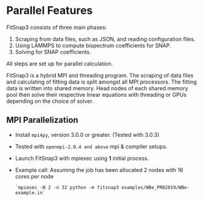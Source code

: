 # Parallel Features

FitSnap3 consists of three main phases:

1) Scraping from data files, such as JSON, and reading configuration files.
2) Using LAMMPS to compute bispectrum coefficients for SNAP.
3) Solving for SNAP coefficients.

All steps are set up for parallel calculation.

FitSnap3 is a hybrid MPI and threading program.
The scraping of data files and calculating of fitting data is split amongst all MPI processors.
The fitting data is written into shared memory. Head nodes of each shared memory pool then solve
their respective linear equations with threading or GPUs depending on the choice of solver.

## MPI Parallelization

- Install `mpi4py`, version 3.0.0 or greater. (Tested with 3.0.3)
- Tested with `openmpi-2.0.4 and above` mpi & compiler setups.
- Launch FitSnap3 with mpiexec using **1** initial process.
- Example call: Assuming the job has been allocated 2 nodes with 16 cores per node

      `mpiexec -N 2 -n 32 python -m fitsnap3 examples/WBe_PRB2019/WBe-example.in`
